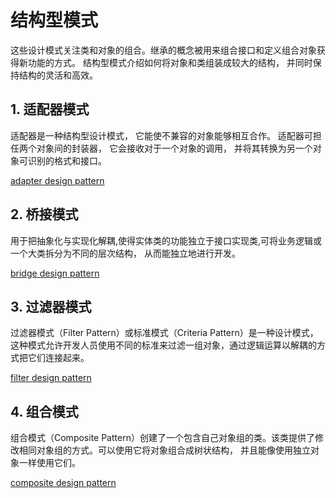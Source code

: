 # 结构型模式
这些设计模式关注类和对象的组合。继承的概念被用来组合接口和定义组合对象获得新功能的方式。
结构型模式介绍如何将对象和类组装成较大的结构， 并同时保持结构的灵活和高效。

## 1. 适配器模式
适配器是一种结构型设计模式， 它能使不兼容的对象能够相互合作。 适配器可担任两个对象间的封装器， 它会接收对于一个对象的调用， 并将其转换为另一个对象可识别的格式和接口。

[adapter design pattern](../structural/adapter)

## 2. 桥接模式
用于把抽象化与实现化解耦,使得实体类的功能独立于接口实现类,可将业务逻辑或一个大类拆分为不同的层次结构， 从而能独立地进行开发。

[bridge design pattern](../structural/bridge)

## 3. 过滤器模式
过滤器模式（Filter Pattern）或标准模式（Criteria Pattern）是一种设计模式，这种模式允许开发人员使用不同的标准来过滤一组对象，通过逻辑运算以解耦的方式把它们连接起来。

[filter design pattern](../structural/filter)

## 4. 组合模式
组合模式（Composite Pattern）创建了一个包含自己对象组的类。该类提供了修改相同对象组的方式。可以使用它将对象组合成树状结构， 并且能像使用独立对象一样使用它们。

[composite design pattern](../structural/composite)